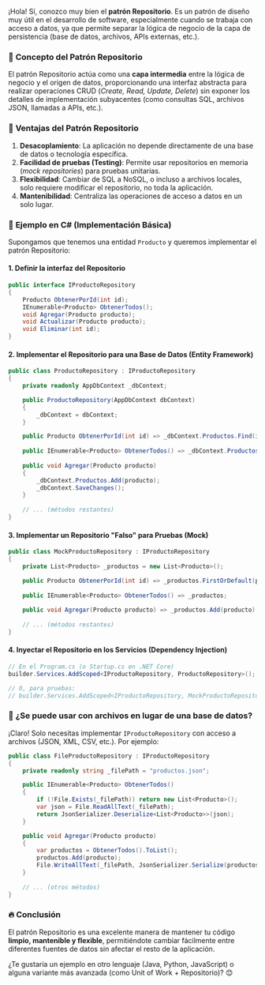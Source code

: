 ¡Hola! Sí, conozco muy bien el **patrón Repositorio**. Es un patrón de diseño muy útil en el desarrollo de software, especialmente cuando se trabaja con acceso a datos, ya que permite separar la lógica de negocio de la capa de persistencia (base de datos, archivos, APIs externas, etc.).

### 📌 **Concepto del Patrón Repositorio**
El patrón Repositorio actúa como una **capa intermedia** entre la lógica de negocio y el origen de datos, proporcionando una interfaz abstracta para realizar operaciones CRUD (*Create, Read, Update, Delete*) sin exponer los detalles de implementación subyacentes (como consultas SQL, archivos JSON, llamadas a APIs, etc.).

### 🔹 **Ventajas del Patrón Repositorio**
1. **Desacoplamiento**: La aplicación no depende directamente de una base de datos o tecnología específica.
2. **Facilidad de pruebas (Testing)**: Permite usar repositorios en memoria (*mock repositories*) para pruebas unitarias.
3. **Flexibilidad**: Cambiar de SQL a NoSQL, o incluso a archivos locales, solo requiere modificar el repositorio, no toda la aplicación.
4. **Mantenibilidad**: Centraliza las operaciones de acceso a datos en un solo lugar.

### 🔹 **Ejemplo en C# (Implementación Básica)**
Supongamos que tenemos una entidad `Producto` y queremos implementar el patrón Repositorio:

#### **1. Definir la interfaz del Repositorio**
```csharp
public interface IProductoRepository
{
    Producto ObtenerPorId(int id);
    IEnumerable<Producto> ObtenerTodos();
    void Agregar(Producto producto);
    void Actualizar(Producto producto);
    void Eliminar(int id);
}
```

#### **2. Implementar el Repositorio para una Base de Datos (Entity Framework)**
```csharp
public class ProductoRepository : IProductoRepository
{
    private readonly AppDbContext _dbContext;

    public ProductoRepository(AppDbContext dbContext)
    {
        _dbContext = dbContext;
    }

    public Producto ObtenerPorId(int id) => _dbContext.Productos.Find(id);
    
    public IEnumerable<Producto> ObtenerTodos() => _dbContext.Productos.ToList();
    
    public void Agregar(Producto producto)
    {
        _dbContext.Productos.Add(producto);
        _dbContext.SaveChanges();
    }
    
    // ... (métodos restantes)
}
```

#### **3. Implementar un Repositorio "Falso" para Pruebas (Mock)**
```csharp
public class MockProductoRepository : IProductoRepository
{
    private List<Producto> _productos = new List<Producto>();

    public Producto ObtenerPorId(int id) => _productos.FirstOrDefault(p => p.Id == id);
    
    public IEnumerable<Producto> ObtenerTodos() => _productos;
    
    public void Agregar(Producto producto) => _productos.Add(producto);
    
    // ... (métodos restantes)
}
```

#### **4. Inyectar el Repositorio en los Servicios (Dependency Injection)**
```csharp
// En el Program.cs (o Startup.cs en .NET Core)
builder.Services.AddScoped<IProductoRepository, ProductoRepository>();

// O, para pruebas:
// builder.Services.AddScoped<IProductoRepository, MockProductoRepository>();
```

### 🔹 **¿Se puede usar con archivos en lugar de una base de datos?**
¡Claro! Solo necesitas implementar `IProductoRepository` con acceso a archivos (JSON, XML, CSV, etc.). Por ejemplo:

```csharp
public class FileProductoRepository : IProductoRepository
{
    private readonly string _filePath = "productos.json";

    public IEnumerable<Producto> ObtenerTodos()
    {
        if (!File.Exists(_filePath)) return new List<Producto>();
        var json = File.ReadAllText(_filePath);
        return JsonSerializer.Deserialize<List<Producto>>(json);
    }

    public void Agregar(Producto producto)
    {
        var productos = ObtenerTodos().ToList();
        productos.Add(producto);
        File.WriteAllText(_filePath, JsonSerializer.Serialize(productos));
    }
    
    // ... (otros métodos)
}
```

### 🔥 **Conclusión**
El patrón Repositorio es una excelente manera de mantener tu código **limpio, mantenible y flexible**, permitiéndote cambiar fácilmente entre diferentes fuentes de datos sin afectar el resto de la aplicación.

¿Te gustaría un ejemplo en otro lenguaje (Java, Python, JavaScript) o alguna variante más avanzada (como Unit of Work + Repositorio)? 😊
